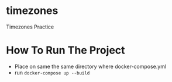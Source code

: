 # timezones
Timezones Practice
# How To Run The Project
- Place on same the same directory where docker-compose.yml
- run ```docker-compose up --build```
